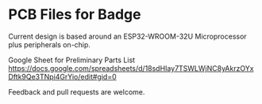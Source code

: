 # PCB Files for Badge

Current design is based around an ESP32-WROOM-32U Microprocessor plus
peripherals on-chip.

Google Sheet for Preliminary Parts List 
https://docs.google.com/spreadsheets/d/18sdHIay7TSWLWjNC8yAkrzOYxDftk9Qe3TNpi4GrYio/edit#gid=0

Feedback and pull requests are welcome.
